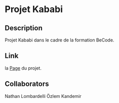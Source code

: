 # Projet Kababi
## Description
Projet Kababi dans le cadre de la formation BeCode.
## Link
la [Page](https://becodeorg.github.io/hamilton-8-kababi-ozlem-nathan/) du projet.
## Collaborators
Nathan Lombardelli
Özlem Kandemir

